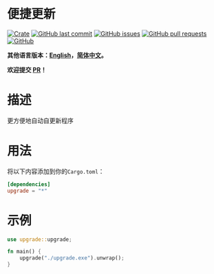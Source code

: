 # 便捷更新

[![Crate](https://img.shields.io/crates/v/upgrade.svg)](https://crates.io/crates/upgrade)
[![GitHub last commit](https://img.shields.io/github/last-commit/xuxiaocheng0201/upgrade)](https://github.com/xuxiaocheng0201/upgrade/commits/master)
[![GitHub issues](https://img.shields.io/github/issues-raw/xuxiaocheng0201/upgrade)](https://github.com/xuxiaocheng0201/upgrade/issues)
[![GitHub pull requests](https://img.shields.io/github/issues-pr/xuxiaocheng0201/upgrade)](https://github.com/xuxiaocheng0201/upgrade/pulls)
[![GitHub](https://img.shields.io/github/license/xuxiaocheng0201/upgrade)](https://github.com/xuxiaocheng0201/upgrade/blob/master/LICENSE)

**其他语言版本：[English](README.md)，[简体中文](README_zh.md)。**

**欢迎提交 [PR](https://github.com/xuxiaocheng0201/variable-len-reader/pulls)！**

# 描述

更方便地自动自更新程序


# 用法

将以下内容添加到你的`Cargo.toml`：

```toml
[dependencies]
upgrade = "*"
```


# 示例

```rust
use upgrade::upgrade;

fn main() {
    upgrade("./upgrade.exe").unwrap();
}
```
